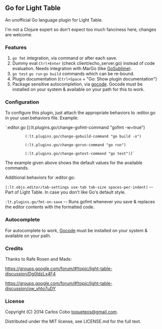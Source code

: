 ## Go for Light Table

An unofficial Go language plugin for Light Table.

I'm not a Clojure expert so don't expect too much fanciness here, changes are welcome.

### Features

1. `go fmt` integration, via command or after each save.
2. Dummy eval `Ctrl+Enter` (check client/echo_server.go) instead of code evaluation. Needs integration with MarGo (like [GoSublime](https://github.com/DisposaBoy/GoSublime)).
3. `go test` `go run` `go build` commands which can be re-bound.
4. Plugin documentation (`Ctrl+Space` + "Go: Show plugin documentation")
5. Package sensitive autocompletion, via [gocode](https://github.com/nsf/gocode). Gocode must be installed on your system & available on your path for this to work.

### Configuration

To configure this plugin, just attach the appropriate behaviors to :editor.go in your user.behaviors file. Example:

`:editor.go [(:lt.plugins.go/change-gofmt-command "gofmt -w=true")

             (:lt.plugins.go/change-gobuild-command "go build -o")

             (:lt.plugins.go/change-gorun-command "go run")

             (:lt.plugins.go/change-gotest-command "go test")]`

The example given above shows the default values for the available commands.

Additional behaviors for :editor.go:

`(:lt.objs.editor/tab-settings use-tab tab-size spaces-per-indent)` -- Part of Light Table. In case you don't like Go's default style.

`:lt.plugins.go/fmt-on-save` -- Runs gofmt whenever you save & replaces the editor contents with the formatted code.

### Autocomplete

For autocomplete to work, [Gocode](https://github.com/nsf/gocode) must be installed on your system & available on your path.

### Credits

Thanks to Rafe Rosen and Mads:

https://groups.google.com/forum/#!topic/light-table-discussion/Dg0ldzLx4F4

https://groups.google.com/forum/#!topic/light-table-discussion/ow_vhto7uDY

### License

Copyright (C) 2014 Carlos Cobo <toqueteos@gmail.com>.

Distributed under the MIT license, see LICENSE.md for the full text.
